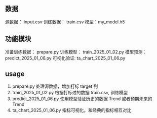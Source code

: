 
## 数据
源数据： input.csv
训练数据： train.csv
模型：my_model.h5

## 功能模块
准备训练数据： prepare.py
训练模型： train_2025_01_02.py
模型预测：predict_2025_01_06.py
可视化验证: ta_chart_2025_01_06.py

## usage
1. prepare.py 处理源数据，增加打标 target 列
2. train_2025_01_02.py 根据打标过的数据 train.csv,  训练模型
3. predict_2025_01_06.py 使用模型验证历史的数据 Trend 或者预期未来的Trend
4. ta_chart_2025_01_06.py 指标可视化，和经典的指标相互对比
